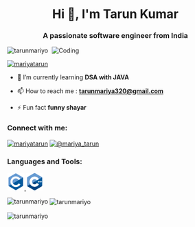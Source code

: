 <h1 align="center">Hi 👋, I'm Tarun Kumar</h1>
<h3 align="center">A passionate software engineer from India</h3>
<img align="right" alt="Coding" width="400" src="https://i.pinimg.com/originals/f1/e7/34/f1e734f9cade86fe737a9aa404ad5677.gif">
<p align="left"> <img src="https://komarev.com/ghpvc/?username=tarunmariyo&label=Profile%20views&color=0e75b6&style=flat" alt="tarunmariyo" /> </p>

<p align="left"> <a href="https://twitter.com/mariyatarun" target="blank"><img src="https://img.shields.io/twitter/follow/mariyatarun?logo=twitter&style=for-the-badge" alt="mariyatarun" /></a> </p>

- 🌱 I’m currently learning <b>DSA with JAVA</b> <br>

- 📫 How to reach me : <b>tarunmariya320@gmail.com</b> <br>

- ⚡ Fun fact <b>funny shayar</b><br>

<h3 align="left">Connect with me:</h3>
<p align="left">
<a href="https://twitter.com/mariyatarun" target="blank"><img align="center" src="https://raw.githubusercontent.com/rahuldkjain/github-profile-readme-generator/master/src/images/icons/Social/twitter.svg" alt="mariyatarun" height="30" width="40" /></a>
<a href="https://instagram.com/mariya_tarun" target="blank"><img align="center" src="https://raw.githubusercontent.com/rahuldkjain/github-profile-readme-generator/master/src/images/icons/Social/instagram.svg" alt="@mariya_tarun" height="30" width="40" /></a>
</p>

<h3 align="left">Languages and Tools:</h3>
<p align="left"> <a href="https://www.cprogramming.com/" target="_blank" rel="noreferrer"> <img src="https://raw.githubusercontent.com/devicons/devicon/master/icons/c/c-original.svg" alt="c" width="40" height="40"/> </a> <a href="https://www.w3schools.com/cpp/" target="_blank" rel="noreferrer"> <img src="https://raw.githubusercontent.com/devicons/devicon/master/icons/cplusplus/cplusplus-original.svg" alt="cplusplus" width="40" height="40"/> </a> </p>

<p><img align="left" src="https://github-readme-stats.vercel.app/api/top-langs?username=tarunmariyo&show_icons=true&locale=en&layout=compact" alt="tarunmariyo" /></p>

<p>&nbsp;<img align="center" src="https://github-readme-stats.vercel.app/api?username=tarunmariyo&show_icons=true&locale=en" alt="tarunmariyo" /></p>

<p><img align="center" src="https://github-readme-streak-stats.herokuapp.com/?user=tarunmariyo&" alt="tarunmariyo" /></p>
